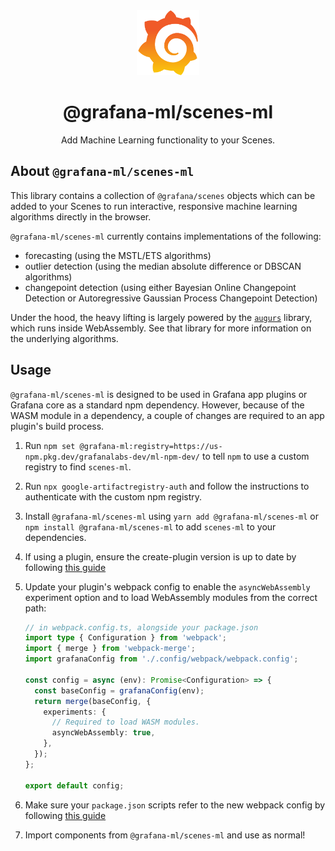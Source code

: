 <div align="center">
  <img
    src="https://raw.githubusercontent.com/grafana/scenes/main/docusaurus/website/static/img/logo.svg"
    alt="Grafana Logo"
    width="100px"
    padding="40px"
  />
  <h1>@grafana-ml/scenes-ml</h1>
  <p>Add Machine Learning functionality to your Scenes.</p>
</div>

## About `@grafana-ml/scenes-ml`

This library contains a collection of `@grafana/scenes` objects which can be added to your Scenes to run interactive, responsive machine learning algorithms directly in the browser.

`@grafana-ml/scenes-ml` currently contains implementations of the following:

- forecasting (using the MSTL/ETS algorithms)
- outlier detection (using the median absolute difference or DBSCAN algorithms)
- changepoint detection (using either Bayesian Online Changepoint Detection or Autoregressive Gaussian Process Changepoint Detection)

Under the hood, the heavy lifting is largely powered by the [`augurs`][augurs] library, which runs inside WebAssembly.
See that library for more information on the underlying algorithms.

## Usage

`@grafana-ml/scenes-ml` is designed to be used in Grafana app plugins or Grafana core as a standard npm dependency. However, because of the WASM module in a dependency, a couple of changes are required to an app plugin's build process.

1. Run `npm set @grafana-ml:registry=https://us-npm.pkg.dev/grafanalabs-dev/ml-npm-dev/` to tell `npm` to use a custom registry to find `scenes-ml`.
1. Run `npx google-artifactregistry-auth` and follow the instructions to authenticate with the custom npm registry.
1. Install `@grafana-ml/scenes-ml` using `yarn add @grafana-ml/scenes-ml` or `npm install @grafana-ml/scenes-ml` to add `scenes-ml` to your dependencies.
1. If using a plugin, ensure the create-plugin version is up to date by following [this guide][update-create-plugin-version]
1. Update your plugin's webpack config to enable the `asyncWebAssembly` experiment option and to load WebAssembly modules from the correct path:

   ```typescript
   // in webpack.config.ts, alongside your package.json
   import type { Configuration } from 'webpack';
   import { merge } from 'webpack-merge';
   import grafanaConfig from './.config/webpack/webpack.config';

   const config = async (env): Promise<Configuration> => {
     const baseConfig = grafanaConfig(env);
     return merge(baseConfig, {
       experiments: {
         // Required to load WASM modules.
         asyncWebAssembly: true,
       },
     });
   };

   export default config;
   ```

1. Make sure your `package.json` scripts refer to the new webpack config by following [this guide][extend-configuration]
1. Import components from `@grafana-ml/scenes-ml` and use as normal!

[augurs]: https://github.com/grafana/augurs
[update-create-plugin-version]: https://grafana.com/developers/plugin-tools/migration-guides/update-create-plugin-versions
[extend-configuration]: https://grafana.com/developers/plugin-tools/create-a-plugin/extend-a-plugin/extend-configurations#3-update-the-packagejson-to-use-the-new-webpack-config
